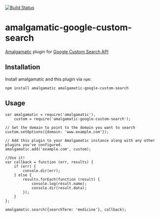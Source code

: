 [![Build Status](https://travis-ci.org/ucsf-ckm/amalgamatic-drupal6.svg?branch=master)](https://travis-ci.org/ucsf-ckm/amalgamatic-drupal6)

amalgamatic-google-custom-search
================================

[Amalgamatic](https://github.com/ucsf-ckm/amalgamatic) plugin for [Google Custom Search API](https://developers.google.com/custom-search/)

## Installation

Install amalgamatic and this plugin via `npm`:

`npm install amalgamatic amalgamatic-google-custom-search`

## Usage

````
var amalgamatic = require('amalgamatic'),
    custom = require('amalgamatic-google-custom-search');

// Set the domain to point to the domain you want to search
custom.setOptions({domain: 'www.example.com'});

// Add this plugin to your Amalgamatic instance along with any other plugins you've configured.
amalgamatic.add('example.com', custom);

//Use it!
var callback = function (err, results) {
    if (err) {
        console.dir(err);
    } else {
        results.forEach(function (result) {
            console.log(result.name);
            console.dir(result.data);
        });
    }
};

amalgamatic.search({searchTerm: 'medicine'}, callback);
````